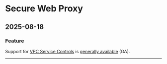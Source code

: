 # Secure Web Proxy

## 2025-08-18

### Feature

Support for [VPC Service Controls](https://cloud.google.com/vpc-service-controls/docs/supported-products#table_swp) is [generally available](https://cloud.google.com/products/#general-availability) (GA).

---
